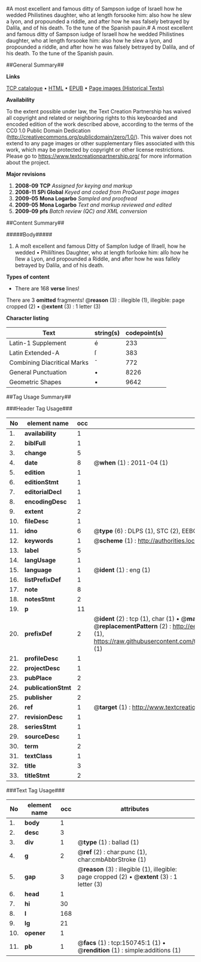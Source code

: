 #A most excellent and famous ditty of Sampson iudge of Israell how he wedded Philistines daughter, who at length forsooke him: also how he slew a lyon, and propounded a riddle, and after how he was falsely betrayed by Dalila, and of his death. To the tune of the Spanish pauin.#
A most excellent and famous ditty of Sampson iudge of Israell how he wedded Philistines daughter, who at length forsooke him: also how he slew a lyon, and propounded a riddle, and after how he was falsely betrayed by Dalila, and of his death. To the tune of the Spanish pauin.

##General Summary##

**Links**

[TCP catalogue](http://www.ota.ox.ac.uk/tcp/)  • 
[HTML](http://tei.it.ox.ac.uk/tcp/Texts-HTML/free/A73/A73106.html)  • 
[EPUB](http://tei.it.ox.ac.uk/tcp/Texts-EPUB/free/A73/A73106.epub) • 
[Page images (Historical Texts)](https://historicaltexts.jisc.ac.uk/eebo-99899098e)

**Availability**

To the extent possible under law, the Text Creation Partnership has waived all copyright and related or neighboring rights to this keyboarded and encoded edition of the work described above, according to the terms of the CC0 1.0 Public Domain Dedication (http://creativecommons.org/publicdomain/zero/1.0/). This waiver does not extend to any page images or other supplementary files associated with this work, which may be protected by copyright or other license restrictions. Please go to https://www.textcreationpartnership.org/ for more information about the project.

**Major revisions**

1. __2008-09__ __TCP__ *Assigned for keying and markup*
1. __2008-11__ __SPi Global__ *Keyed and coded from ProQuest page images*
1. __2009-05__ __Mona Logarbo__ *Sampled and proofread*
1. __2009-05__ __Mona Logarbo__ *Text and markup reviewed and edited*
1. __2009-09__ __pfs__ *Batch review (QC) and XML conversion*

##Content Summary##

#####Body#####

1. A moſt excellent and famous Ditty of Sampſon Iudge of Iſraell, how he wedded • Philiſtines Daughter, who at length forſooke him: alſo how he ſlew a Lyon, and propounded a Riddle, and after how he was falſely betrayed by Dalila, and of his death.

**Types of content**

  * There are 168 **verse** lines!

There are 3 **omitted** fragments! 
 @__reason__ (3) : illegible (1), illegible: page cropped (2)  •  @__extent__ (3) : 1 letter (3)

**Character listing**


|Text|string(s)|codepoint(s)|
|---|---|---|
|Latin-1 Supplement|é|233|
|Latin Extended-A|ſ|383|
|Combining             Diacritical Marks|̄|772|
|General Punctuation|•|8226|
|Geometric Shapes|▪|9642|

##Tag Usage Summary##

###Header Tag Usage###

|No|element name|occ|attributes|
|---|---|---|---|
|1.|__availability__|1||
|2.|__biblFull__|1||
|3.|__change__|5||
|4.|__date__|8| @__when__ (1) : 2011-04 (1)|
|5.|__edition__|1||
|6.|__editionStmt__|1||
|7.|__editorialDecl__|1||
|8.|__encodingDesc__|1||
|9.|__extent__|2||
|10.|__fileDesc__|1||
|11.|__idno__|6| @__type__ (6) : DLPS (1), STC (2), EEBO-CITATION (1), PROQUEST (1), VID (1)|
|12.|__keywords__|1| @__scheme__ (1) : http://authorities.loc.gov/ (1)|
|13.|__label__|5||
|14.|__langUsage__|1||
|15.|__language__|1| @__ident__ (1) : eng (1)|
|16.|__listPrefixDef__|1||
|17.|__note__|8||
|18.|__notesStmt__|2||
|19.|__p__|11||
|20.|__prefixDef__|2| @__ident__ (2) : tcp (1), char (1)  •  @__matchPattern__ (2) : ([0-9\-]+):([0-9IVX]+) (1), (.+) (1)  •  @__replacementPattern__ (2) : http://eebo.chadwyck.com/downloadtiff?vid=$1&page=$2 (1), https://raw.githubusercontent.com/textcreationpartnership/Texts/master/tcpchars.xml#$1 (1)|
|21.|__profileDesc__|1||
|22.|__projectDesc__|1||
|23.|__pubPlace__|2||
|24.|__publicationStmt__|2||
|25.|__publisher__|2||
|26.|__ref__|1| @__target__ (1) : http://www.textcreationpartnership.org/docs/. (1)|
|27.|__revisionDesc__|1||
|28.|__seriesStmt__|1||
|29.|__sourceDesc__|1||
|30.|__term__|2||
|31.|__textClass__|1||
|32.|__title__|3||
|33.|__titleStmt__|2||


###Text Tag Usage###

|No|element name|occ|attributes|
|---|---|---|---|
|1.|__body__|1||
|2.|__desc__|3||
|3.|__div__|1| @__type__ (1) : ballad (1)|
|4.|__g__|2| @__ref__ (2) : char:punc (1), char:cmbAbbrStroke (1)|
|5.|__gap__|3| @__reason__ (3) : illegible (1), illegible: page cropped (2)  •  @__extent__ (3) : 1 letter (3)|
|6.|__head__|1||
|7.|__hi__|30||
|8.|__l__|168||
|9.|__lg__|21||
|10.|__opener__|1||
|11.|__pb__|1| @__facs__ (1) : tcp:150745:1 (1)  •  @__rendition__ (1) : simple:additions (1)|
